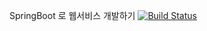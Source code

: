 SpringBoot 로 웹서비스 개발하기 [![Build Status](https://travis-ci.org/newmind/springboot-webservice.svg?branch=master)](https://travis-ci.org/newmind/springboot-webservice)